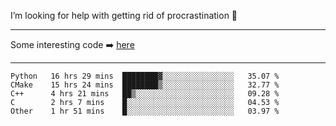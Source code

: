 I’m looking for help with getting rid of procrastination 🤔

-----

Some interesting code :arrow_right: [here](https://github.com/zhen8838/playground)

-----

<!--START_SECTION:waka-->
```text
Python   16 hrs 29 mins  ████████▓░░░░░░░░░░░░░░░░   35.07 % 
CMake    15 hrs 24 mins  ████████▒░░░░░░░░░░░░░░░░   32.77 % 
C++      4 hrs 21 mins   ██▒░░░░░░░░░░░░░░░░░░░░░░   09.28 % 
C        2 hrs 7 mins    █░░░░░░░░░░░░░░░░░░░░░░░░   04.53 % 
Other    1 hr 51 mins    █░░░░░░░░░░░░░░░░░░░░░░░░   03.97 % 
```
<!--END_SECTION:waka-->

<!--
**zhen8838/zhen8838** is a ✨ _special_ ✨ repository because its `README.md` (this file) appears on your GitHub profile.

Here are some ideas to get you started:

- 🔭 I’m currently working on ...
- 🌱 I’m currently learning ...
- 👯 I’m looking to collaborate on ...
 ...
- 💬 Ask me about ...
- 📫 How to reach me: ...
- 😄 Pronouns: ...
- ⚡ Fun fact: ...
-->
